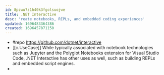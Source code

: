 ```yaml
---
id: 8pzwu7z1h40k3fgolsuojwe
title: .NET Interactive
desc: 'reate notebooks, REPLs, and embedded coding experiences'
updated: 1696483364386
created: 1696457871150
---
```


- #repo https://github.com/dotnet/interactive
- [[c.UseCase]] While typically associated with notebook technologies such as Jupyter and the Polyglot Notebooks extension for Visual Studio Code, .NET Interactive has other uses as well, such as building REPLs and embedded script engines.
- 